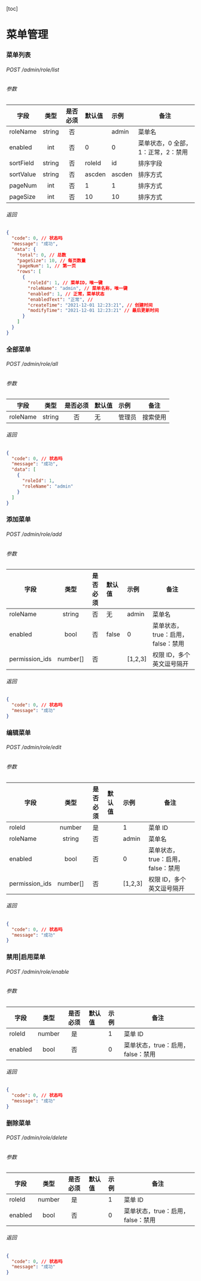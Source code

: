 [toc]
# 菜单管理
### 菜单列表

###### POST /admin/role/list

###### 参数

| 字段      |  类型  | 是否必须 | 默认值 | 示例   | 备注                               |
| --------- | :----: | :------: | :----- | :----- | ---------------------------------- |
| roleName  | string |    否    |        | admin  | 菜单名                             |
| enabled   |  int   |    否    | 0      | 0      | 菜单状态，0 全部，1：正常，2：禁用 |
| sortField | string |    否    | roleId | id     | 排序字段                           |
| sortValue | string |    否    | ascden | ascden | 排序方式                           |
| pageNum   |  int   |    否    | 1      | 1      | 排序方式                           |
| pageSize  |  int   |    否    | 10     | 10     | 排序方式                           |

###### 返回

```json
{
  "code": 0, // 状态吗
  "message": "成功",
  "data": {
    "total": 0, // 总数
    "pageSize": 10, // 每页数量
    "pageNum": 1, // 第一页
    "rows": [
      {
        "roleId": 1, // 菜单ID，唯一键
        "roleName": "admin", // 菜单名称，唯一键
        "enabled": 1, // 正常，菜单状态
        "enabledText": "正常", //
        "createTime": "2021-12-01 12:23:21", // 创建时间
        "modifyTime": "2021-12-01 12:23:21" // 最后更新时间
      }
    ]
  }
}
```

### 全部菜单

###### POST /admin/role/all

###### 参数

| 字段     |  类型  | 是否必须 | 默认值 | 示例   | 备注     |
| -------- | :----: | :------: | :----- | :----- | -------- |
| roleName | string |    否    | 无     | 管理员 | 搜索使用 |

###### 返回

```json
{
  "code": 0, // 状态吗
  "message": "成功",
  "data": [
    {
      "roleId": 1,
      "roleName": "admin"
    }
  ]
}
```

### 添加菜单

###### POST /admin/role/add

###### 参数

| 字段           |   类型   | 是否必须 | 默认值 | 示例    | 备注                              |
| -------------- | :------: | :------: | :----- | :------ | --------------------------------- |
| roleName       |  string  |    否    | 无     | admin   | 菜单名                            |
| enabled        |   bool   |    否    | false  | 0       | 菜单状态，true：启用，false：禁用 |
| permission_ids | number[] |    否    |        | [1,2,3] | 权限 ID，多个英文逗号隔开         |

###### 返回

```json
{
  "code": 0, // 状态吗
  "message": "成功"
}
```

### 编辑菜单

###### POST /admin/role/edit

###### 参数

| 字段           |   类型   | 是否必须 | 默认值 | 示例    | 备注                              |
| -------------- | :------: | :------: | :----- | :------ | --------------------------------- |
| roleId         |  number  |    是    |        | 1       | 菜单 ID                           |
| roleName       |  string  |    否    |        | admin   | 菜单名                            |
| enabled        |   bool   |    否    |        | 0       | 菜单状态，true：启用，false：禁用 |
| permission_ids | number[] |    否    |        | [1,2,3] | 权限 ID，多个英文逗号隔开         |

###### 返回

```json
{
  "code": 0, // 状态吗
  "message": "成功"
}
```

### 禁用|启用菜单

###### POST /admin/role/enable

###### 参数

| 字段    |  类型  | 是否必须 | 默认值 | 示例 | 备注                              |
| ------- | :----: | :------: | :----- | :--- | --------------------------------- |
| roleId  | number |    是    |        | 1    | 菜单 ID                           |
| enabled |  bool  |    否    |        | 0    | 菜单状态，true：启用，false：禁用 |

###### 返回

```json
{
  "code": 0, // 状态吗
  "message": "成功"
}
```

### 删除菜单

###### POST /admin/role/delete

###### 参数

| 字段    |  类型  | 是否必须 | 默认值 | 示例 | 备注                              |
| ------- | :----: | :------: | :----- | :--- | --------------------------------- |
| roleId  | number |    是    |        | 1    | 菜单 ID                           |
| enabled |  bool  |    否    |        | 0    | 菜单状态，true：启用，false：禁用 |

###### 返回

```json
{
  "code": 0, // 状态吗
  "message": "成功"
}
```
